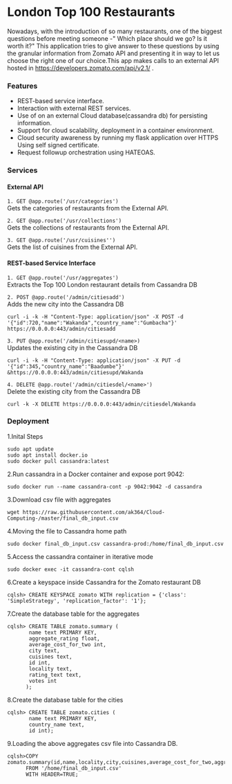 # London Top 100 Restaurants
Nowadays, with the introduction of so many restaurants, one of the biggest questions before meeting someone -" Which place should 
we go? Is it worth it?" This application tries to give answer to these questions by using the granular information from Zomato API
and presenting it in way to let us choose the right one of our choice.This app makes calls to an external API hosted in https://developers.zomato.com/api/v2.1/ .

### Features

- REST-based service interface.
- Interaction with external REST services.
- Use of on an external Cloud database(cassandra db) for persisting information.
- Support for cloud scalability, deployment in a container environment.
- Cloud security awareness by running my flask application over HTTPS Using self signed certificate.
- Request followup orchestration using HATEOAS.

### Services

#### External API

`1. GET @app.route('/usr/categories')` <br />
 Gets the categories of restaurants from the External API.  
 
`2. GET @app.route('/usr/collections')` <br />
Gets the collections of restaurants from the External API.  

`3. GET @app.route('/usr/cuisines'')` <br />
Gets the list of cuisines from the External API.

#### REST-based Service Interface
`1. GET @app.route('/usr/aggregates')` <br />
Extracts the Top 100 London restaurant details from Cassandra DB

`2. POST @app.route('/admin/citiesadd')` <br />
Adds the new city into the Cassandra DB  <br />
```
curl -i -k -H "Content-Type: application/json" -X POST -d '{"id":720,"name":"Wakanda","country_name":"Gumbacha"}'    https://0.0.0.0:443/admin/citiesadd
```

`3. PUT @app.route('/admin/citiesupd/<name>)` <br />
Updates the existing city in the Cassandra DB <br />
```
curl -i -k -H "Content-Type: application/json" -X PUT -d '{"id":345,"country_name":"Baadumbe"}' &https://0.0.0.0:443/admin/citiesupd/Wakanda
```

`4. DELETE @app.route('/admin/citiesdel/<name>')` <br />
Delete the existing city from the Cassandra DB <br />
 ```
 curl -k -X DELETE https://0.0.0.0:443/admin/citiesdel/Wakanda
 ```
### Deployment

1.Inital Steps
```
sudo apt update
sudo apt install docker.io
sudo docker pull cassandra:latest
```

2.Run cassandra in a Docker container and expose port 9042:
```
sudo docker run --name cassandra-cont -p 9042:9042 -d cassandra
```

3.Download csv file with aggregates
```
wget https://raw.githubusercontent.com/ak364/Cloud-Computing-/master/final_db_input.csv
```

4.Moving the file to Cassandra home path
```
sudo docker final_db_input.csv cassandra-prod:/home/final_db_input.csv
```

5.Access the cassandra container in iterative mode
```
sudo docker exec -it cassandra-cont cqlsh
```

6.Create a keyspace inside Cassandra for the Zomato restaurant DB
```
cqlsh> CREATE KEYSPACE zomato WITH replication = {'class': 'SimpleStrategy', 'replication_factor': '1'};
```

7.Create the database table for the aggregates
```
cqlsh> CREATE TABLE zomato.summary (
       name text PRIMARY KEY,
       aggregate_rating float,
       average_cost_for_two int,
       city text,
       cuisines text,
       id int,
       locality text,
       rating_text text,
       votes int
      );
```
8.Create the database table for the cities
```
cqlsh> CREATE TABLE zomato.cities (
       name text PRIMARY KEY,
       country_name text,
       id int);
```

9.Loading the above aggregates csv file into Cassandra DB.
```
cqlsh>COPY zomato.summary(id,name,locality,city,cuisines,average_cost_for_two,aggregate_rating,rating_text,votes)
      FROM '/home/final_db_input.csv'
      WITH HEADER=TRUE;
 ```


















